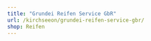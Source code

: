 ```yaml
---
title: "Grundei Reifen Service GbR"
url: /kirchseeon/grundei-reifen-service-gbr/
shop: Reifen
---
```

